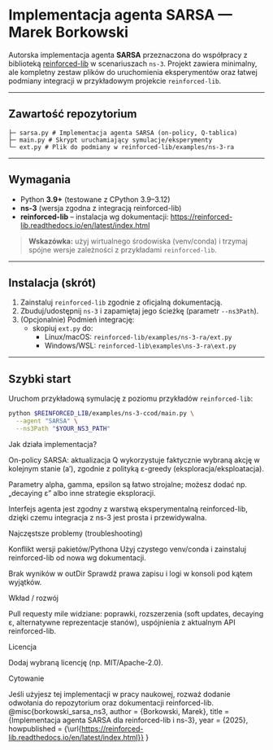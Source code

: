 # Implementacja agenta SARSA — Marek Borkowski

Autorska implementacja agenta **SARSA** przeznaczona do współpracy z biblioteką
[reinforced-lib](https://reinforced-lib.readthedocs.io/en/latest/index.html) w scenariuszach `ns-3`.
Projekt zawiera minimalny, ale kompletny zestaw plików do uruchomienia eksperymentów oraz łatwej
podmiany integracji w przykładowym projekcie `reinforced-lib`.

---

## Zawartość repozytorium

```
├─ sarsa.py # Implementacja agenta SARSA (on-policy, Q-tablica)
├─ main.py # Skrypt uruchamiający symulacje/eksperymenty
└─ ext.py # Plik do podmiany w reinforced-lib/examples/ns-3-ra
```

---

## Wymagania

- Python **3.9+** (testowane z CPython 3.9–3.12)
- **ns-3** (wersja zgodna z integracją reinforced-lib)
- **reinforced-lib** – instalacja wg dokumentacji:
  https://reinforced-lib.readthedocs.io/en/latest/index.html

> **Wskazówka:** użyj wirtualnego środowiska (venv/conda) i trzymaj spójne wersje zależności
z przykładami `reinforced-lib`.

---

## Instalacja (skrót)

1. Zainstaluj `reinforced-lib` zgodnie z oficjalną dokumentacją.
2. Zbuduj/udostępnij `ns-3` i zapamiętaj jego ścieżkę (parametr `--ns3Path`).
3. (Opcjonalnie) Podmień integrację:
   - skopiuj `ext.py` do:
     - Linux/macOS: `reinforced-lib/examples/ns-3-ra/ext.py`
     - Windows/WSL: `reinforced-lib\examples\ns-3-ra\ext.py`

---

## Szybki start

Uruchom przykładową symulację z poziomu przykładów `reinforced-lib`:

```bash
python $REINFORCED_LIB/examples/ns-3-ccod/main.py \
  --agent "SARSA" \
  --ns3Path "$YOUR_NS3_PATH"
```

Jak działa implementacja?

On-policy SARSA: aktualizacja Q wykorzystuje faktycznie wybraną akcję w kolejnym stanie (a′),
zgodnie z polityką ε-greedy (eksploracja/eksploatacja).

Parametry alpha, gamma, epsilon są łatwo strojalne; możesz dodać np. „decaying ε”
albo inne strategie eksploracji.

Interfejs agenta jest zgodny z warstwą eksperymentalną reinforced-lib, dzięki czemu integracja
z ns-3 jest prosta i przewidywalna.

Najczęstsze problemy (troubleshooting)


Konflikt wersji pakietów/Pythona
Użyj czystego venv/conda i zainstaluj reinforced-lib od nowa wg dokumentacji.

Brak wyników w outDir
Sprawdź prawa zapisu i logi w konsoli pod kątem wyjątków.

Wkład / rozwój

Pull requesty mile widziane: poprawki, rozszerzenia (soft updates, decaying ε, alternatywne
reprezentacje stanów), uspójnienia z aktualnym API reinforced-lib.

Licencja

Dodaj wybraną licencję (np. MIT/Apache-2.0).

Cytowanie

Jeśli użyjesz tej implementacji w pracy naukowej, rozważ dodanie odwołania do repozytorium
oraz dokumentacji reinforced-lib.
@misc{borkowski_sarsa_ns3,
  author       = {Borkowski, Marek},
  title        = {Implementacja agenta SARSA dla reinforced-lib i ns-3},
  year         = {2025},
  howpublished = {\url{https://reinforced-lib.readthedocs.io/en/latest/index.html}}
}
